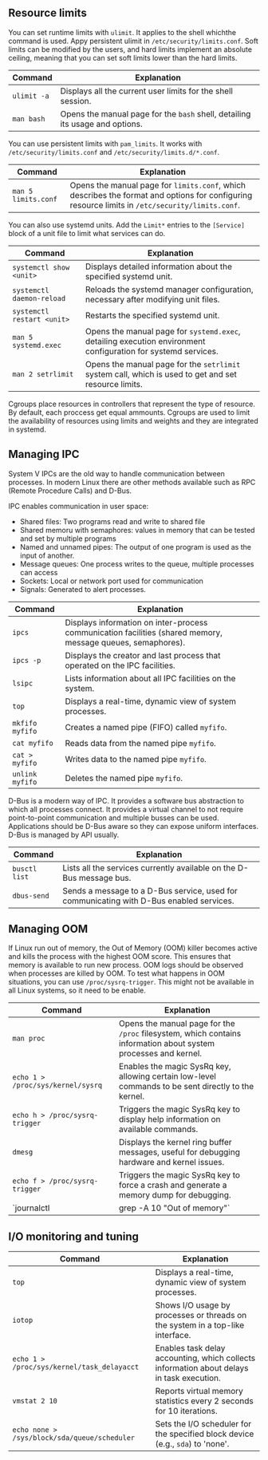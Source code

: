 ## Resource limits

You can set runtime limits with `ulimit`. It applies to the shell whichthe command is used. Appy persistent ulimit in `/etc/security/limits.conf`. Soft limits can be modified by the users, and hard limits implement an absolute ceiling, meaning that you can set soft limits lower than the hard limits.

| Command     | Explanation                                                                                       |
|-------------|---------------------------------------------------------------------------------------------------|
| `ulimit -a` | Displays all the current user limits for the shell session.                                        |
| `man bash`  | Opens the manual page for the `bash` shell, detailing its usage and options.                      |

You can use persistent limits with `pam_limits`. It works with  `/etc/security/limits.conf` and  `/etc/security/limits.d/*.conf`.

| Command              | Explanation                                                                                       |
|----------------------|---------------------------------------------------------------------------------------------------|
| `man 5 limits.conf`  | Opens the manual page for `limits.conf`, which describes the format and options for configuring resource limits in `/etc/security/limits.conf`. |

You can also use systemd units. Add the `Limit*` entries to the `[Service]` block of a unit file to limit what services can do.

| Command                     | Explanation                                                                                       |
|-----------------------------|---------------------------------------------------------------------------------------------------|
| `systemctl show <unit>`     | Displays detailed information about the specified systemd unit.                                   |
| `systemctl daemon-reload`   | Reloads the systemd manager configuration, necessary after modifying unit files.                  |
| `systemctl restart <unit>`  | Restarts the specified systemd unit.                                                              |
| `man 5 systemd.exec`        | Opens the manual page for `systemd.exec`, detailing execution environment configuration for systemd services. |
| `man 2 setrlimit`           | Opens the manual page for the `setrlimit` system call, which is used to get and set resource limits.|

Cgroups place resources in controllers that represent the type of resource. By default, each proccess get equal ammounts. Cgroups are used to limit the availability of resources using limits and weights and they are integrated in systemd.

## Managing IPC

System V IPCs are the old way to handle communication between processes. In modern Linux there are other methods available such as RPC (Remote Procedure Calls) and D-Bus.

IPC enables communication in user space:
 * Shared files: Two programs read and write to shared file
 * Shared memoru with semaphores: values in memory that can be tested and set by multiple programs
 * Named and unnamed pipes: The output of one program is used as the input of another.
 * Message queues: One process writes to the queue, multiple processes can access
 * Sockets: Local or network port used for communication
 * Signals: Generated to alert processes.

| Command             | Explanation                                                                                       |
|---------------------|---------------------------------------------------------------------------------------------------|
| `ipcs`              | Displays information on inter-process communication facilities (shared memory, message queues, semaphores). |
| `ipcs -p`           | Displays the creator and last process that operated on the IPC facilities.                        |
| `lsipc`             | Lists information about all IPC facilities on the system.                                         |
| `top`               | Displays a real-time, dynamic view of system processes.                                           |
| `mkfifo myfifo`     | Creates a named pipe (FIFO) called `myfifo`.                                                      |
| `cat myfifo`        | Reads data from the named pipe `myfifo`.                                                          |
| `cat > myfifo`      | Writes data to the named pipe `myfifo`.                                                           |
| `unlink myfifo`     | Deletes the named pipe `myfifo`.                                                                  |

D-Bus is a modern way of IPC. It provides a software bus abstraction to which all processes connect. It provides a virtual channel to not require point-to-point communication and multiple busses can be used. Applications should be D-Bus aware so they can expose uniform interfaces. D-Bus is managed by API usually.

| Command          | Explanation                                                                                       |
|------------------|---------------------------------------------------------------------------------------------------|
| `busctl list`    | Lists all the services currently available on the D-Bus message bus.                              |
| `dbus-send`      | Sends a message to a D-Bus service, used for communicating with D-Bus enabled services.           |

## Managing OOM

If Linux run out of memory, the Out of Memory (OOM) killer becomes active and kills the process with the highest OOM score. This ensures that memory is available to run new process. OOM logs should be observed when processes are killed by OOM. To test what happens in OOM situations, you can use `/proc/sysrq-trigger`. This might not be available in all Linux systems, so it need to be enable.

| Command                                       | Explanation                                                                                       |
|-----------------------------------------------|---------------------------------------------------------------------------------------------------|
| `man proc`                                    | Opens the manual page for the `/proc` filesystem, which contains information about system processes and kernel. |
| `echo 1 > /proc/sys/kernel/sysrq`             | Enables the magic SysRq key, allowing certain low-level commands to be sent directly to the kernel.|
| `echo h > /proc/sysrq-trigger`                | Triggers the magic SysRq key to display help information on available commands.                   |
| `dmesg`                                       | Displays the kernel ring buffer messages, useful for debugging hardware and kernel issues.        |
| `echo f > /proc/sysrq-trigger`                | Triggers the magic SysRq key to force a crash and generate a memory dump for debugging.           |
| `journalctl | grep -A 10 "Out of memory"`      | Searches the system journal for "Out of memory" messages and displays 10 lines following each match.|

## I/O monitoring and tuning

| Command                                           | Explanation                                                                                       |
|---------------------------------------------------|---------------------------------------------------------------------------------------------------|
| `top`                                             | Displays a real-time, dynamic view of system processes.                                           |
| `iotop`                                           | Shows I/O usage by processes or threads on the system in a top-like interface.                    |
| `echo 1 > /proc/sys/kernel/task_delayacct`        | Enables task delay accounting, which collects information about delays in task execution.         |
| `vmstat 2 10`                                     | Reports virtual memory statistics every 2 seconds for 10 iterations.                              |
| `echo none > /sys/block/sda/queue/scheduler`      | Sets the I/O scheduler for the specified block device (e.g., `sda`) to 'none'.                    |

